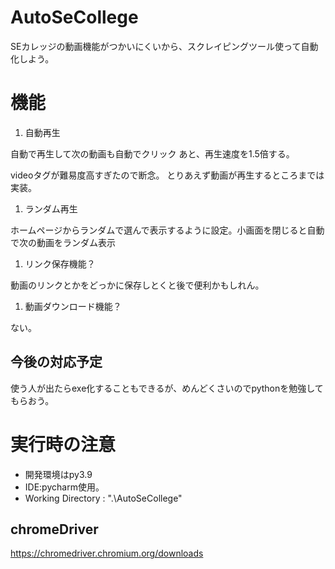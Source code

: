 # AutoSeCollege
 
SEカレッジの動画機能がつかいにくいから、スクレイピングツール使って自動化しよう。


# 機能

1. 自動再生

自動で再生して次の動画も自動でクリック
あと、再生速度を1.5倍する。

videoタグが難易度高すぎたので断念。
とりあえず動画が再生するところまでは実装。

1. ランダム再生

ホームページからランダムで選んで表示するように設定。小画面を閉じると自動で次の動画をランダム表示

1. リンク保存機能？

動画のリンクとかをどっかに保存しとくと後で便利かもしれん。

1. 動画ダウンロード機能？

ない。

## 今後の対応予定

使う人が出たらexe化することもできるが、めんどくさいのでpythonを勉強してもらおう。

# 実行時の注意

+ 開発環境はpy3.9
+ IDE:pycharm使用。
+ Working Directory : ".\AutoSeCollege"


## chromeDriver

https://chromedriver.chromium.org/downloads
